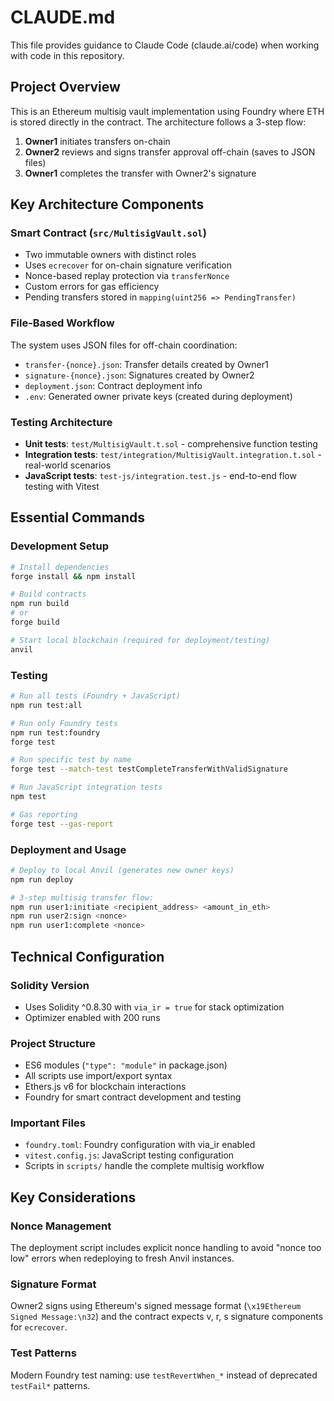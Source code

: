# CLAUDE.md

This file provides guidance to Claude Code (claude.ai/code) when working with code in this repository.

## Project Overview

This is an Ethereum multisig vault implementation using Foundry where ETH is stored directly in the contract. The architecture follows a 3-step flow:

1. **Owner1** initiates transfers on-chain
2. **Owner2** reviews and signs transfer approval off-chain (saves to JSON files)
3. **Owner1** completes the transfer with Owner2's signature

## Key Architecture Components

### Smart Contract (`src/MultisigVault.sol`)
- Two immutable owners with distinct roles
- Uses `ecrecover` for on-chain signature verification
- Nonce-based replay protection via `transferNonce`
- Custom errors for gas efficiency
- Pending transfers stored in `mapping(uint256 => PendingTransfer)`

### File-Based Workflow
The system uses JSON files for off-chain coordination:
- `transfer-{nonce}.json`: Transfer details created by Owner1
- `signature-{nonce}.json`: Signatures created by Owner2
- `deployment.json`: Contract deployment info
- `.env`: Generated owner private keys (created during deployment)

### Testing Architecture
- **Unit tests**: `test/MultisigVault.t.sol` - comprehensive function testing
- **Integration tests**: `test/integration/MultisigVault.integration.t.sol` - real-world scenarios
- **JavaScript tests**: `test-js/integration.test.js` - end-to-end flow testing with Vitest

## Essential Commands

### Development Setup
```bash
# Install dependencies
forge install && npm install

# Build contracts
npm run build
# or
forge build

# Start local blockchain (required for deployment/testing)
anvil
```

### Testing
```bash
# Run all tests (Foundry + JavaScript)
npm run test:all

# Run only Foundry tests
npm run test:foundry
forge test

# Run specific test by name
forge test --match-test testCompleteTransferWithValidSignature

# Run JavaScript integration tests
npm test

# Gas reporting
forge test --gas-report
```

### Deployment and Usage
```bash
# Deploy to local Anvil (generates new owner keys)
npm run deploy

# 3-step multisig transfer flow:
npm run user1:initiate <recipient_address> <amount_in_eth>
npm run user2:sign <nonce>
npm run user1:complete <nonce>
```

## Technical Configuration

### Solidity Version
- Uses Solidity ^0.8.30 with `via_ir = true` for stack optimization
- Optimizer enabled with 200 runs

### Project Structure
- ES6 modules (`"type": "module"` in package.json)
- All scripts use import/export syntax
- Ethers.js v6 for blockchain interactions
- Foundry for smart contract development and testing

### Important Files
- `foundry.toml`: Foundry configuration with via_ir enabled
- `vitest.config.js`: JavaScript testing configuration
- Scripts in `scripts/` handle the complete multisig workflow

## Key Considerations

### Nonce Management
The deployment script includes explicit nonce handling to avoid "nonce too low" errors when redeploying to fresh Anvil instances.

### Signature Format
Owner2 signs using Ethereum's signed message format (`\x19Ethereum Signed Message:\n32`) and the contract expects v, r, s signature components for `ecrecover`.

### Test Patterns
Modern Foundry test naming: use `testRevertWhen_*` instead of deprecated `testFail*` patterns.
